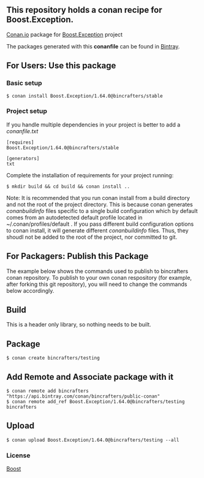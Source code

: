 ## This repository holds a conan recipe for Boost.Exception.

[Conan.io](https://conan.io) package for [Boost.Exception](https://github.com/Boostorg/Exception) project

The packages generated with this **conanfile** can be found in [Bintray](https://bintray.com/bincrafters/public-conan/Boost.Exception%3Abincrafters).

## For Users: Use this package

### Basic setup

    $ conan install Boost.Exception/1.64.0@bincrafters/stable

### Project setup

If you handle multiple dependencies in your project is better to add a *conanfile.txt*

    [requires]
    Boost.Exception/1.64.0@bincrafters/stable

    [generators]
    txt

Complete the installation of requirements for your project running:</small></span>

    $ mkdir build && cd build && conan install ..
	
Note: It is recommended that you run conan install from a build directory and not the root of the project directory.  This is because conan generates *conanbuildinfo* files specific to a single build configuration which by default comes from an autodetected default profile located in ~/.conan/profiles/default .  If you pass different build configuration options to conan install, it will generate different *conanbuildinfo* files.  Thus, they shoudl not be added to the root of the project, nor committed to git. 

## For Packagers: Publish this Package

The example below shows the commands used to publish to bincrafters conan repository. To publish to your own conan respository (for example, after forking this git repository), you will need to change the commands below accordingly. 

## Build  

This is a header only library, so nothing needs to be built.

## Package 

    $ conan create bincrafters/testing
	
## Add Remote and Associate package with it

	$ conan remote add bincrafters "https://api.bintray.com/conan/bincrafters/public-conan"
	$ conan remote add_ref Boost.Exception/1.64.0@bincrafters/testing bincrafters

## Upload

    $ conan upload Boost.Exception/1.64.0@bincrafters/testing --all

### License
[Boost](LICENSE)
